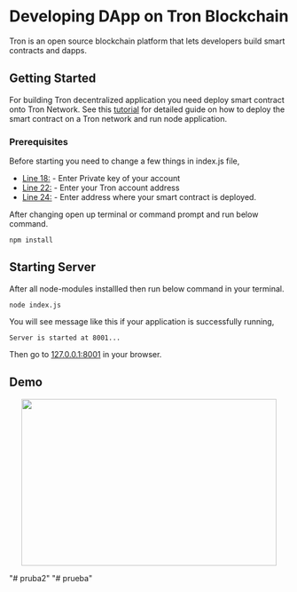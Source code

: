 # Developing DApp on Tron Blockchain

Tron is an open source blockchain platform that lets developers build smart contracts and dapps.

## Getting Started

For building Tron decentralized application you need deploy smart contract onto Tron Network. See this [tutorial](https://www.yudiz.com/build-your-first-dapp-on-tron-blockchain/) for detailed guide on how to deploy the smart contract on a Tron network and run node application.

### Prerequisites

Before starting you need to change a few things in index.js file,

* [Line 18:](https://github.com/YudizBlockchain/Tron-DAPP/blob/72c00beabee1173e1337266fe18e67b8ea2ac28a/index.js#L18) - Enter Private key of your account 
* [Line 22:](https://github.com/YudizBlockchain/Tron-DAPP/blob/72c00beabee1173e1337266fe18e67b8ea2ac28a/index.js#L22) - Enter your Tron account address
* [Line 24:](https://github.com/YudizBlockchain/Tron-DAPP/blob/72c00beabee1173e1337266fe18e67b8ea2ac28a/index.js#L24) - Enter address where your smart contract is deployed.

After changing open up terminal or command prompt and run below command.
```
npm install
```

## Starting Server

After all node-modules installled then run below command in your terminal.
```
node index.js
```
You will see message like this if your application is successfully running,
```
Server is started at 8001...
```
Then go to [127.0.0.1:8001](http://127.0.0.1:8001) in your browser.


## Demo

<p align="center">
  <img width="460" height="300" src="https://media.giphy.com/media/20K9Z7uO7wnDEgBkSp/giphy.gif">
</p>
"# pruba2" 
"# prueba" 
